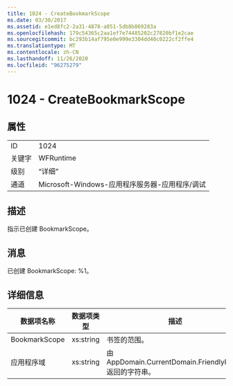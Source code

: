 ```yaml
---
title: 1024 - CreateBookmarkScope
ms.date: 03/30/2017
ms.assetid: e1ed8fc2-2a31-4878-a851-5db8b869283a
ms.openlocfilehash: 179c54365c2aa1ef7e74485202c27820bf1e2cae
ms.sourcegitcommit: bc293b14af795e0e999e3304dd40c0222cf2ffe4
ms.translationtype: MT
ms.contentlocale: zh-CN
ms.lasthandoff: 11/26/2020
ms.locfileid: "96275279"
---
```

# <a name="1024---createbookmarkscope"></a>1024 - CreateBookmarkScope

## <a name="properties"></a>属性  
  
|||  
|-|-|  
|ID|1024|  
|关键字|WFRuntime|  
|级别|“详细”|  
|通道|Microsoft-Windows-应用程序服务器-应用程序/调试|  
  
## <a name="description"></a>描述  

 指示已创建 BookmarkScope。  
  
## <a name="message"></a>消息  

 已创建 BookmarkScope: %1。  
  
## <a name="details"></a>详细信息  
  
|数据项名称|数据项类型|描述|  
|--------------------|--------------------|-----------------|  
|BookmarkScope|xs:string|书签的范围。|  
|应用程序域|xs:string|由 AppDomain.CurrentDomain.FriendlyName 返回的字符串。|
